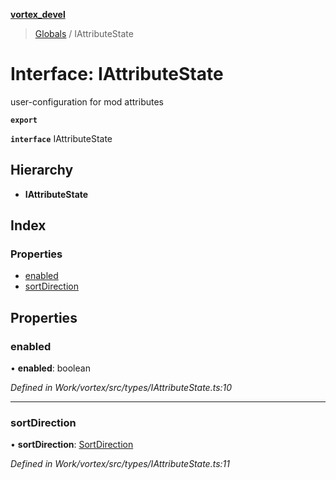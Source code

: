 **[vortex_devel](../README.md)**

> [Globals](../globals.md) / IAttributeState

# Interface: IAttributeState

user-configuration for mod attributes

**`export`** 

**`interface`** IAttributeState

## Hierarchy

* **IAttributeState**

## Index

### Properties

* [enabled](iattributestate.md#enabled)
* [sortDirection](iattributestate.md#sortdirection)

## Properties

### enabled

•  **enabled**: boolean

*Defined in Work/vortex/src/types/IAttributeState.ts:10*

___

### sortDirection

•  **sortDirection**: [SortDirection](../globals.md#sortdirection)

*Defined in Work/vortex/src/types/IAttributeState.ts:11*
